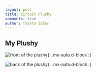 ```yaml
---
layout: post
title: Circuit Plushy 
comments: true
author: Tashfa Zafar
---
```


## My Plushy

![front of the plushy](https://tashfaaa.github.io/assets/img/20250928_185219.jpg){: .mx-auto.d-block :}

![back of the plushy](https://tashfaaa.github.io/assets/img/20250928_185252.jpg){: .mx-auto.d-block :}

